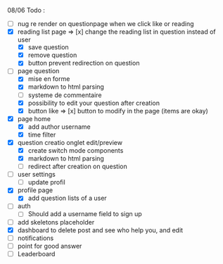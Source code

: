 08/06 Todo :

- [ ] nug re render on questionpage when we click like or reading
- [x] reading list page => [x] change the reading list in question instead of user
    - [x] save question
    - [x] remove question
    - [x] button prevent redirection on question
- [ ] page question
    - [x] mise en forme
    - [x] markdown to html parsing
    - [ ] systeme de commentaire
    - [x] possibility to edit your question after creation
    - [x] button like => [x] button to modify in the page (items are okay)
- [x] page home
    - [x] add author username
    - [x] time filter
- [x] question creatio onglet edit/preview
    - [x] create switch mode components
    - [x] markdown to html parsing
    - [ ] redirect after creation on question
- [ ] user settings
    - [ ] update profil
- [x] profile page
    - [x] add question lists of a user
- [ ] auth
    - [ ] Should add a username field to sign up
- [ ] add skeletons placeholder
- [x] dashboard to delete post and see who help you, and edit
- [ ] notifications
- [ ] point for good answer
- [ ] Leaderboard
